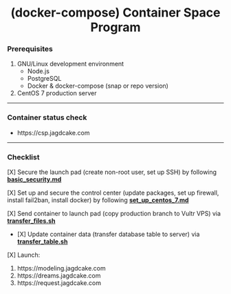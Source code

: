 # <h1 align="center"><span>(docker-compose) </span>Container Space Program</h1>

### Prerequisites

1. GNU/Linux development environment
    + Node.js
    + PostgreSQL
    + Docker & docker-compose (snap or repo version)
3. CentOS 7 production server
---
### Container status check
<ul>
    <li>https://csp.jagdcake.com</li>
</ul>

---
### Checklist

<p>[X]<span> Secure the launch pad (create non-root user, set up SSH) by following <strong><a href="./basic_security.md">basic_security.md</a></strong></span></p>

<p>[X]<span> Set up and secure the control center (update packages, set up firewall, install fail2ban, install docker) by following <strong><a href="./set_up_centos_7.md">set_up_centos_7.md</a></strong></span></p>

<p>[X]<span> Send container to launch pad (copy production branch to Vultr VPS) via <strong><a href="./transfer_files.sh">transfer_files.sh</a></strong></span></p>
<ul>
    <li><p>[X]<span> Update container data (transfer database table to server) via <strong><a href="./transfer_table.sh">transfer_table.sh</a></strong></span></p></li>
</ul>

<p>[X]<span> Launch:</span></p>
    <ol>
    <li>https://modeling.jagdcake.com</li>
    <li>https://dreams.jagdcake.com</li>
    <li>https://request.jagdcake.com</li>
    </ol>



